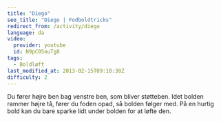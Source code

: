 ```yaml
---
title: "Diego"
seo_title: "Diego | Fodboldtricks"
redirect_from: /activity/diego
language: da
video:
  provider: youtube
  id: N9pC05ouTg8
tags:
  - Boldløft
last_modified_at: 2013-02-15T09:10:38Z
difficulty: 2
---
```


Du fører højre ben bag venstre ben, som bliver støtteben.
Idet bolden rammer højre tå, fører du foden opad, så
bolden følger med. På en hurtig bold kan du bare sparke
lidt under bolden for at løfte den.
